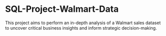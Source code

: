 # SQL-Project-Walmart-Data
 This project aims to perform an in-depth analysis of a Walmart sales dataset to uncover critical  business insights and inform strategic decision-making.
